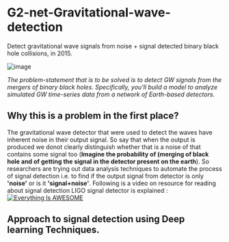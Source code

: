 # G2-net-Gravitational-wave-detection
Detect gravitational wave signals from noise + signal detected binary black hole collisions, in 2015.

![image](https://user-images.githubusercontent.com/45662797/132451995-bd1b05ae-53ef-4a8a-8555-c71d189897d2.png)

*The problem-statement that is to be solved is to detect GW signals from the mergers of binary black holes. Specifically, you'll build a model to analyze simulated GW time-series data from a network of Earth-based detectors.*

## Why this is a problem in the first place?
The gravitational wave detector that were used to detect the waves have inherent noise in their output signal. So say that when the output is produced we donot clearly distinguish whether that is a noise of that contains some signal too (**Imagine the probability of (merging of black hole and of getting the signal in the detector present on the earth**).
So researchers are trying out data analysis techniques to automate the process of signal detection i.e. to find if the output signal from detector is only **'noise'** or is it **'signal+noise'**.
Following is a video on resource for reading about signal detection LIGO signal detector is explained :
[![Everything Is AWESOME](https://user-images.githubusercontent.com/45662797/132456307-31920ee2-4662-495c-916f-930003ec4406.png)](https://www.youtube.com/watch?v=B4XzLDM3Py8 "LIGO")
  
## Approach to signal detection using Deep learning Techniques.
